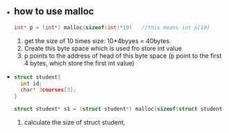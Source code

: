 - how to use malloc
  - 
    ````c
    int* p = (int*) malloc(sizeof(int)*10)   //this means int p[10]
    ````
    1. get the size of 10 times size: 10*4byyes = 40bytes
    2. Create this byte space which is used fro store int value
    3. p points to the address of head of this byte space (p point to the first 4 bytes, which store the first int value)
-
  ````c
  struct student{
    int id;
    char* 3courses[3];
  }

  struct student* s1 = (struct student*) malloc(sizeof(struct student));
  ````
  1. calculate the size of struct student,
